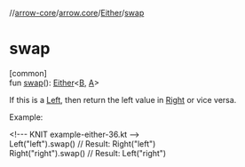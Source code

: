 //[arrow-core](../../../index.md)/[arrow.core](../index.md)/[Either](index.md)/[swap](swap.md)

# swap

[common]\
fun [swap](swap.md)(): [Either](index.md)&lt;[B](index.md), [A](index.md)&gt;

If this is a [Left](-left/index.md), then return the left value in [Right](-right/index.md) or vice versa.

Example:

&lt;!--- KNIT example-either-36.kt --&gt;\
Left("left").swap()   // Result: Right("left")\
Right("right").swap() // Result: Left("right")<!--- KNIT example-either-37.kt -->
